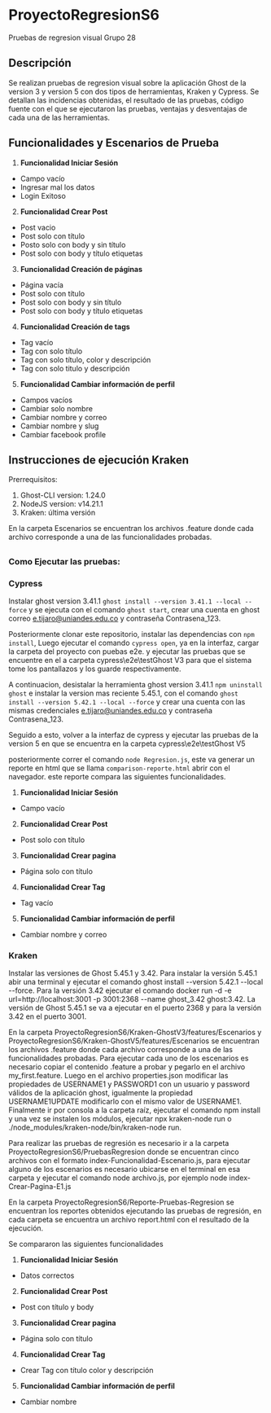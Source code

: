 # ProyectoRegresionS6

Pruebas de regresion visual Grupo 28

## Descripción

Se realizan pruebas de regresion visual sobre la aplicación Ghost de la version 3 y version 5 con dos tipos de herramientas, Kraken y Cypress. Se detallan las incidencias obtenidas, el resultado de las pruebas, código fuente con el que se ejecutaron las pruebas,  ventajas y desventajas de cada una de las herramientas. 

## Funcionalidades y Escenarios de Prueba

1. **Funcionalidad Iniciar Sesión**
  - Campo vacío
  - Ingresar mal los datos
  - Login Exitoso
2. **Funcionalidad Crear Post**
  - Post vacio
  - Post solo con título
  - Posto solo con body y sin título
  - Post solo con body y título etiquetas
3. **Funcionalidad Creación de páginas**
  - Página vacía
  - Post solo con título
  - Post solo con body y sin título
  - Post solo con body y título etiquetas
4. **Funcionalidad Creación de tags**
  - Tag vacío
  - Tag con solo título
  - Tag con solo título, color y descripción
  - Tag con solo titulo y descripción
5. **Funcionalidad Cambiar información de perfil**
  - Campos vacíos
  - Cambiar solo nombre
  - Cambiar nombre y correo
  - Cambiar nombre y slug
  - Cambiar facebook profile
  
## Instrucciones de ejecución Kraken

Prerrequisitos:
 1. Ghost-CLI version: 1.24.0
 2. NodeJS version: v14.21.1
 3. Kraken: última versión
 
 En la carpeta Escenarios se encuentran los archivos .feature donde cada archivo corresponde a una de las funcionalidades probadas.
##
### Como Ejecutar las pruebas:

### Cypress

Instalar ghost version 3.41.1 `ghost install --version 3.41.1 --local --force` y se ejecuta con el comando `ghost start`, crear una cuenta en ghost correo e.tijaro@uniandes.edu.co y contraseña Contrasena_123.

Posteriormente clonar este repositorio, instalar las dependencias con `npm install`, Luego ejecutar el comando `cypress open`, ya en la interfaz, cargar la carpeta del proyecto con puebas e2e. y ejecutar las pruebas que se encuentre en el a carpeta cypress\e2e\testGhost V3 para que el sistema tome los pantallazos y los guarde respectivamente.

A continuacion, desistalar la herramienta ghost version 3.41.1 `npm uninstall ghost` e instalar la version mas reciente 5.45.1, con el comando `ghost install --version 5.42.1 --local --force` y crear una cuenta con las mismas credenciales e.tijaro@uniandes.edu.co y contraseña Contrasena_123.

Seguido a esto, volver a la interfaz de cypress y ejecutar las pruebas de la version 5 en que se encuentra en la carpeta cypress\e2e\testGhost V5 

posteriormente correr el comando `node Regresion.js`, este va generar un reporte en html que se llama `comparison-reporte.html` abrir con el navegador. este reporte compara las siguientes funcionalidades.
1. **Funcionalidad Iniciar Sesión**
  - Campo vacío
2. **Funcionalidad Crear Post**
  - Post solo con título
3. **Funcionalidad Crear pagina**
  - Página solo con título
4. **Funcionalidad Crear Tag**
  - Tag vacío
5. **Funcionalidad Cambiar información de perfil**
  - Cambiar nombre y correo

### Kraken
 
Instalar las versiones de Ghost 5.45.1 y 3.42. Para instalar la versión 5.45.1 abir una terminal y ejecutar el comando ghost install --version 5.42.1 --local --force. Para la versión 3.42 ejecutar el comando docker run -d -e url=http://localhost:3001 -p 3001:2368 --name ghost_3.42 ghost:3.42. La versión de Ghost 5.45.1 se va a ejecutar en el puerto 2368 y para la versión 3.42 en el puerto 3001. 

En la carpeta ProyectoRegresionS6/Kraken-GhostV3/features/Escenarios y ProyectoRegresionS6/Kraken-GhostV5/features/Escenarios se encuentran los archivos .feature donde cada archivo corresponde a una de las funcionalidades probadas.
Para ejecutar cada uno de los escenarios es necesario copiar el contenido .feature a probar y pegarlo en el archivo my_first.feature. Luego en el archivo properties.json modificar las propiedades de USERNAME1 y PASSWORD1 con un usuario y password válidos de la aplicación ghost, igualmente la propiedad USERNAME1UPDATE modificarlo con el mismo valor de USERNAME1. Finalmente ir por consola a la carpeta raíz, ejecutar el comando npm install y una vez se instalen los módulos, ejecutar npx kraken-node run o ./node_modules/kraken-node/bin/kraken-node run.

Para realizar las pruebas de regresión es necesario ir a la carpeta ProyectoRegresionS6/PruebasRegresion donde se encuentran cinco archivos con el formato index-Funcionalidad-Escenario.js, para ejecutar alguno de los escenarios es necesario ubicarse en el terminal en esa carpeta y ejecutar el comando node archivo.js, por ejemplo node index-Crear-Pagina-E1.js
  
En la carpeta ProyectoRegresionS6/Reporte-Pruebas-Regresion se encuentran los reportes obtenidos ejecutando las pruebas de regresión, en cada carpeta se encuentra un archivo report.html con el resultado de la ejecución.
 
Se compararon las siguientes funcionalidades
 
1. **Funcionalidad Iniciar Sesión**
  - Datos correctos
2. **Funcionalidad Crear Post**
  - Post con título y body
3. **Funcionalidad Crear pagina**
  - Página solo con título
4. **Funcionalidad Crear Tag**
  - Crear Tag con título color y descripción
5. **Funcionalidad Cambiar información de perfil**
  - Cambiar nombre
 
 
